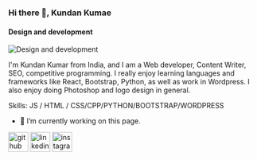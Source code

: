 ### Hi there 👋, Kundan Kumae
#### Design and development
![Design and development](https://www.google.com/url?sa=i&url=https%3A%2F%2Fwww.digitalmarketinginstitutes.in%2Fwebsite-development%2F&psig=AOvVaw2mkGozVco6vXH5_ECvB8Dz&ust=1612982451005000&source=images&cd=vfe&ved=0CAIQjRxqFwoTCICDsYe63e4CFQAAAAAdAAAAABAO)

I'm Kundan Kumar from India, and I am a Web developer, Content Writer, SEO, competitive programming. I really enjoy learning languages and frameworks like React, Bootstrap, Python, as well as work in Wordpress. I also enjoy doing Photoshop and logo design in general.

Skills:  JS / HTML / CSS/CPP/PYTHON/BOOTSTRAP/WORDPRESS

- 🔭 I’m currently working on this page. 


[<img src='https://cdn.jsdelivr.net/npm/simple-icons@3.0.1/icons/github.svg' alt='github' height='40'>](https://github.com/Nukealbert)  [<img src='https://cdn.jsdelivr.net/npm/simple-icons@3.0.1/icons/linkedin.svg' alt='linkedin' height='40'>](https://www.linkedin.com/in/kundan-kumar-61484317a/)  [<img src='https://cdn.jsdelivr.net/npm/simple-icons@3.0.1/icons/instagram.svg' alt='instagram' height='40'>](https://www.instagram.com/_k_rathore___/)  

